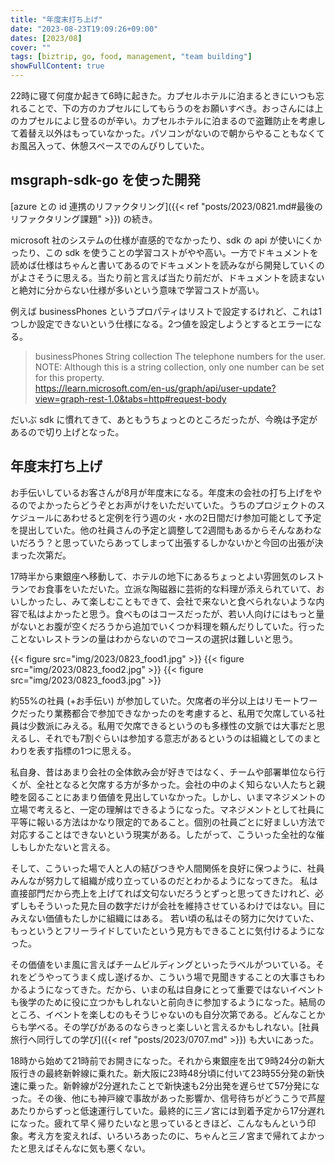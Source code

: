 ```yaml
---
title: "年度末打ち上げ"
date: "2023-08-23T19:09:26+09:00"
dates: [2023/08]
cover: ""
tags: [biztrip, go, food, management, "team building"]
showFullContent: true
---
```


22時に寝て何度か起きて6時に起きた。カプセルホテルに泊まるときにいつも忘れることで、下の方のカプセルにしてもらうのをお願いすべき。おっさんには上のカプセルによじ登るのが辛い。カプセルホテルに泊まるので盗難防止を考慮して着替え以外はもっていなかった。パソコンがないので朝からやることもなくてお風呂入って、休憩スペースでのんびりしていた。

## msgraph-sdk-go を使った開発

[azure との id 連携のリファクタリング]({{< ref "posts/2023/0821.md#最後のリファクタリング課題" >}}) の続き。

microsoft 社のシステムの仕様が直感的でなかったり、sdk の api が使いにくかったり、この sdk を使うことの学習コストがやや高い。一方でドキュメントを読めば仕様はちゃんと書いてあるのでドキュメントを読みながら開発していくのがよさそうに思える。当たり前と言えば当たり前だが、ドキュメントを読まないと絶対に分からない仕様が多いという意味で学習コストが高い。

例えば businessPhones というプロパティはリストで設定するけれど、これは1つしか設定できないという仕様になる。2つ値を設定しようとするとエラーになる。

> businessPhones   String collection   The telephone numbers for the user.<br />
> NOTE: Although this is a string collection, only one number can be set for this property.<br />
> https://learn.microsoft.com/en-us/graph/api/user-update?view=graph-rest-1.0&tabs=http#request-body

だいぶ sdk に慣れてきて、あともうちょっとのところだったが、今晩は予定があるので切り上げとなった。

## 年度末打ち上げ

お手伝いしているお客さんが8月が年度末になる。年度末の会社の打ち上げをやるのでよかったらどうぞとお声がけをいただいていた。うちのプロジェクトのスケジュールにあわせると定例を行う週の火・水の2日間だけ参加可能として予定を提出していた。他の社員さんの予定と調整して2週間もあるからそんなあわないだろう？と思っていたらあってしまって出張するしかないかと今回の出張が決まった次第だ。

17時半から東銀座へ移動して、ホテルの地下にあるちょっとよい雰囲気のレストランでお食事をいただいた。立派な陶磁器に芸術的な料理が添えられていて、おいしかったし、みて楽しむこともできて、会社で来ないと食べられないような内容で私はよかったと思う。食べものはコースだったが、若い人向けにはもっと量がないとお腹が空くだろうから追加でいくつか料理を頼んだりしていた。行ったことないレストランの量はわからないのでコースの選択は難しいと思う。

{{< figure src="img/2023/0823_food1.jpg" >}}
{{< figure src="img/2023/0823_food2.jpg" >}}
{{< figure src="img/2023/0823_food3.jpg" >}}

約55%の社員 (+お手伝い) が参加していた。欠席者の半分以上はリモートワークだったり業務都合で参加できなかったのを考慮すると、私用で欠席している社員は少数派にみえる。私用で欠席できるというのも多様性の文脈では大事だと思えるし、それでも7割ぐらいは参加する意志があるというのは組織としてのまとわりを表す指標の1つに思える。

私自身、昔はあまり会社の全体飲み会が好きではなく、チームや部署単位なら行くが、全社となると欠席する方が多かった。会社の中のよく知らない人たちと親睦を図ることにあまり価値を見出していなかった。しかし、いまマネジメントの立場で考えると、一定の理解はできるようになった。マネジメントとして社員に平等に報いる方法はかなり限定的であること。個別の社員ごとに好ましい方法で対応することはできないという現実がある。したがって、こういった全社的な催しもしかたないと言える。

そして、こういった場で人と人の結びつきや人間関係を良好に保つように、社員みんなが努力して組織が成り立っているのだとわかるようになってきた。
私は直接部門だから売上を上げてれば文句ないだろうとずっと思ってきたけれど、必ずしもそういった見た目の数字だけが会社を維持させているわけではない。目にみえない価値もたしかに組織にはある。
若い頃の私はその努力に欠けていた、もっというとフリーライドしていたという見方もできることに気付けるようになった。

その価値をいま風に言えばチームビルディングといったラベルがついている。それをどうやってうまく成し遂げるか、こういう場で見聞きすることの大事さもわかるようになってきた。だから、いまの私は自身にとって重要ではないイベントも後学のために役に立つかもしれないと前向きに参加するようになった。結局のところ、イベントを楽しむのもそうじゃないのも自分次第である。どんなことからも学べる。その学びがあるのならきっと楽しいと言えるかもしれない。[社員旅行へ同行しての学び]({{< ref "posts/2023/0707.md" >}}) も大いにあった。

18時から始めて21時前でお開きになった。それから東銀座を出て9時24分の新大阪行きの最終新幹線に乗れた。新大阪に23時48分頃に付いて23時55分発の新快速に乗った。新幹線が2分遅れたことで新快速も2分出発を遅らせて57分発になった。その後、他にも神戸線で事故があった影響か、信号待ちがどうこうで芦屋あたりからずっと低速運行していた。最終的に三ノ宮には到着予定から17分遅れになった。疲れて早く帰りたいなと思っているときほど、こんなもんという印象。考え方を変えれば、いろいろあったのに、ちゃんと三ノ宮まで帰れてよかったと思えばそんなに気も悪くない。
